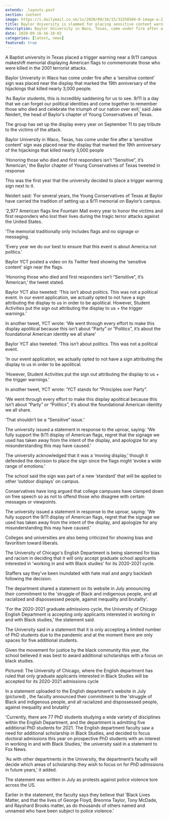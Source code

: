 ```yaml
---
extends: _layouts.post
section: content
image: https://i.dailymail.co.uk/1s/2020/09/16/15/33258504-0-image-a-2_1600266908035.jpg 
title: Baylor University is slammed for placing sensitive content warning on 9/11 memorial 
description: Baylor University in Waco, Texas, came under fire after a sensitive content sign was placed near the display that marked the 19th anniversary of the hijackings that killed nearly 3,000 people. 
date: 2020-09-16-16-10-02 
categories: [latest, news] 
featured: true 
--- 
```

A Baptist university in Texas placed a trigger warning near a 9/11 campus makeshift memorial displaying American flags to commemorate those who were killed in the 2001 terrorist attacks.

Baylor University in Waco has come under fire after a ‘sensitive content’ sign was placed near the display that marked the 19th anniversary of the hijackings that killed nearly 3,000 people.

‘As Baylor students, this is incredibly saddening for us to see. 9/11 is a day that we can forget our political identities and come together to remember those who died and celebrate the triumph of our nation over evil,’ said Jake Neidert, the head of Baylor’s chapter of Young Conservatives of Texas.

The group has set up the display every year on September 11 to pay tribute to the victims of the attack.

Baylor University in Waco, Texas, has come under fire after a ‘sensitive content’ sign was placed near the display that marked the 19th anniversary of the hijackings that killed nearly 3,000 people

‘Honoring those who died and first responders isn’t “Sensitive”, it’s ‘American,’ the Baylor chapter of Young Conservatives of Texas tweeted in response

This was the first year that the university decided to place a trigger warning sign next to it.

Neidert said: ‘For several years, the Young Conservatives of Texas at Baylor have carried the tradition of setting up a 9/11 memorial on Baylor’s campus.

‘2,977 American flags line Fountain Mall every year to honor the victims and first responders who lost their lives during the tragic terror attacks against the United States.

‘The memorial traditionally only includes flags and no signage or messaging.

‘Every year we do our best to ensure that this event is about America not politics.’

Baylor YCT posted a video on its Twitter feed showing the ‘sensitive content’ sign near the flags.

‘Honoring those who died and first responders isn’t “Sensitive”, it’s ‘American,’ the tweet stated.

Baylor YCT also tweeted: ‘This isn’t about politics. This was not a political event. In our event application, we actually opted to not have a sign attributing the display to us in order to be apolitical. However, Student Activities put the sign out attributing the display to us + the trigger warnings.’

In another tweet, YCT wrote: ‘We went through every effort to make this display apolitical because this isn’t about “Party” or “Politics”, it’s about the foundational American identity we all share'

Baylor YCT also tweeted: ‘This isn’t about politics. This was not a political event.

‘In our event application, we actually opted to not have a sign attributing the display to us in order to be apolitical.

‘However, Student Activities put the sign out attributing the display to us + the trigger warnings.’

In another tweet, YCT wrote: ‘YCT stands for “Principles over Party”.

‘We went through every effort to make this display apolitical because this isn’t about “Party” or “Politics”, it’s about the foundational American identity we all share.

‘That shouldn’t be a “Sensitive” issue.’

The university issued a statement in response to the uproar, saying: 'We fully support the 9/11 display of American flags, regret that the signage we used has taken away from the intent of the display, and apologize for any misunderstanding this may have caused.'

The university acknowledged that it was a ‘moving display,’ though it defended the decision to place the sign since the flags might ‘evoke a wide range of emotions.’

The school said the sign was part of a new ‘standard’ that will be applied to other ‘outdoor displays’ on campus.

Conservatives have long argued that college campuses have clamped down on free speech so as not to offend those who disagree with certain messages or viewpoints.

The university issued a statement in response to the uproar, saying: 'We fully support the 9/11 display of American flags, regret that the signage we used has taken away from the intent of the display, and apologize for any misunderstanding this may have caused.'

Colleges and universities are also being criticized for showing bias and favoritism toward liberals.

The University of Chicago's English Department is being slammed for bias and racism in deciding that it will only accept graduate school applicants interested in 'working in and with Black studies' for its 2020-2021 cycle. 

Staffers say they've been inundated with hate mail and angry backlash following the decision.  

The department shared a statement on its website in July announcing their commitment to the 'struggle of Black and indigenous people, and all racialized and dispossessed people, against inequality and brutality'.  

'For the 2020-2021 graduate admissions cycle, the University of Chicago English Department is accepting only applicants interested in working in and with Black studies,' the statement said.

The University said in a statement that it is only accepting a limited number of PhD students due to the pandemic and at the moment there are only spaces for five additional students. 

Given the movement for justice by the black community this year, the school believed it was best to award additional scholarships with a focus on black studies. 

Pictured: The University of Chicago, where the English department has ruled that only graduate applicants interested in Black Studies will be accepted for its 2020-2021 admissions cycle 

In a statement uploaded to the English department's website in July (pictured) , the faculty announced their commitment to the 'struggle of Black and indigenous people, and all racialized and dispossessed people, against inequality and brutality'

'Currently, there are 77 PhD students studying a wide variety of disciplines within the English Department, and the department is admitting five additional PhD students for 2021. The English department faculty saw a need for additional scholarship in Black Studies, and decided to focus doctoral admissions this year on prospective PhD students with an interest in working in and with Black Studies,' the university said in a statement to Fox News. 

'As with other departments in the University, the department’s faculty will decide which areas of scholarship they wish to focus on for PhD admissions in future years,' it added.

The statement was written in July as protests against police violence tore across the US. 

Earlier in the statement, the faculty says they believe that 'Black Lives Matter, and that the lives of George Floyd, Breonna Taylor, Tony McDade, and Rayshard Brooks matter, as do thousands of others named and unnamed who have been subject to police violence.'    

